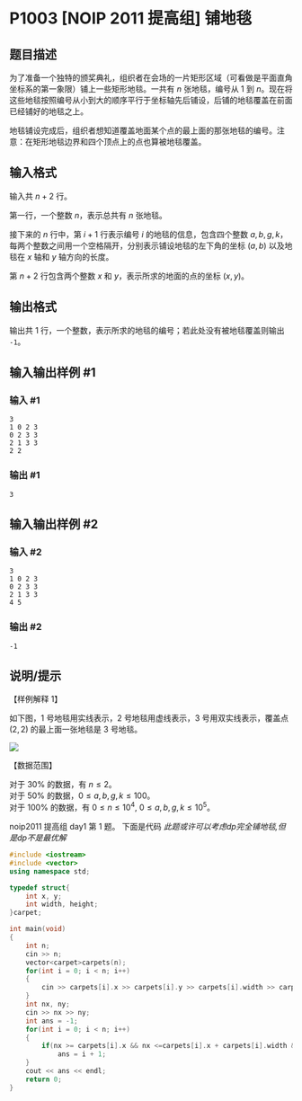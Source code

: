 # P1003 [NOIP 2011 提高组] 铺地毯

## 题目描述

为了准备一个独特的颁奖典礼，组织者在会场的一片矩形区域（可看做是平面直角坐标系的第一象限）铺上一些矩形地毯。一共有 $n$ 张地毯，编号从 $1$ 到 $n$。现在将这些地毯按照编号从小到大的顺序平行于坐标轴先后铺设，后铺的地毯覆盖在前面已经铺好的地毯之上。

地毯铺设完成后，组织者想知道覆盖地面某个点的最上面的那张地毯的编号。注意：在矩形地毯边界和四个顶点上的点也算被地毯覆盖。

## 输入格式

输入共 $n + 2$ 行。

第一行，一个整数 $n$，表示总共有 $n$ 张地毯。

接下来的 $n$ 行中，第 $i+1$ 行表示编号 $i$ 的地毯的信息，包含四个整数 $a ,b ,g ,k$，每两个整数之间用一个空格隔开，分别表示铺设地毯的左下角的坐标 $(a, b)$ 以及地毯在 $x$ 轴和 $y$ 轴方向的长度。

第 $n + 2$ 行包含两个整数 $x$ 和 $y$，表示所求的地面的点的坐标 $(x, y)$。

## 输出格式

输出共 $1$ 行，一个整数，表示所求的地毯的编号；若此处没有被地毯覆盖则输出 `-1`。

## 输入输出样例 #1

### 输入 #1

```
3
1 0 2 3
0 2 3 3
2 1 3 3
2 2
```

### 输出 #1

```
3
```

## 输入输出样例 #2

### 输入 #2

```
3
1 0 2 3
0 2 3 3
2 1 3 3
4 5
```

### 输出 #2

```
-1
```

## 说明/提示

【样例解释 1】

如下图，$1$ 号地毯用实线表示，$2$ 号地毯用虚线表示，$3$ 号用双实线表示，覆盖点 $(2,2)$ 的最上面一张地毯是 $3$ 号地毯。

![](https://cdn.luogu.com.cn/upload/image_hosting/q4izfzpb.png)

【数据范围】

对于 $30\%$ 的数据，有 $n \le 2$。  
对于 $50\%$ 的数据，$0 \le a, b, g, k \le 100$。  
对于 $100\%$ 的数据，有 $0 \le n \le 10^4$, $0 \le a, b, g, k \le {10}^5$。   

noip2011 提高组 day1 第 $1$ 题。
下面是代码
*此题或许可以考虑dp完全铺地毯,但是dp不是最优解*
```cpp
#include <iostream>
#include <vector>
using namespace std;

typedef struct{
    int x, y;
    int width, height;
}carpet;

int main(void)
{
    int n;
    cin >> n;
    vector<carpet>carpets(n);
    for(int i = 0; i < n; i++)
    {
        cin >> carpets[i].x >> carpets[i].y >> carpets[i].width >> carpets[i].height; 
    }
    int nx, ny;
    cin >> nx >> ny;
    int ans = -1;
    for(int i = 0; i < n; i++)
    {
        if(nx >= carpets[i].x && nx <=carpets[i].x + carpets[i].width && ny >=carpets[i].y && ny<=carpets[i].height+carpets[i].y)
            ans = i + 1;
    }
    cout << ans << endl;
    return 0;
}
```